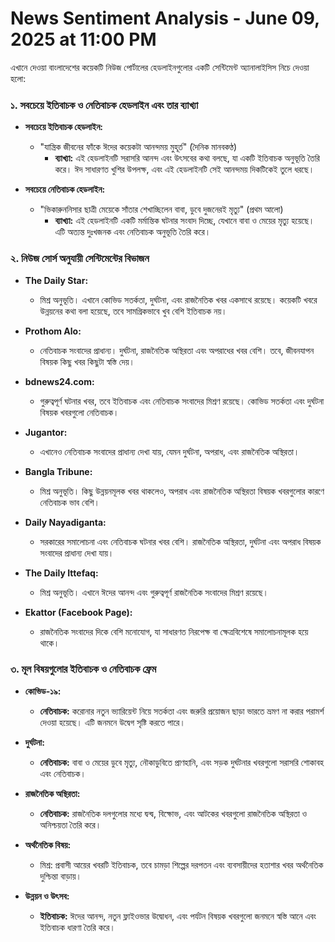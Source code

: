 # News Sentiment Analysis - June 09, 2025 at 11:00 PM

এখানে দেওয়া বাংলাদেশের কয়েকটি নিউজ পোর্টালের হেডলাইনগুলোর একটি সেন্টিমেন্ট অ্যানালাইসিস নিচে দেওয়া হলো:

### ১. সবচেয়ে ইতিবাচক ও নেতিবাচক হেডলাইন এবং তার ব্যাখ্যা

*   **সবচেয়ে ইতিবাচক হেডলাইন:**

    *   "যান্ত্রিক জীবনের ফাঁকে ঈদের কয়েকটা আনন্দময় মুহূর্ত" (দৈনিক মানবকণ্ঠ)
        *   **ব্যাখ্যা:** এই হেডলাইনটি সরাসরি আনন্দ এবং উৎসবের কথা বলছে, যা একটি ইতিবাচক অনুভূতি তৈরি করে। ঈদ সাধারণত খুশির উপলক্ষ, এবং এই হেডলাইনটি সেই আনন্দময় দিকটিকেই তুলে ধরছে।

*   **সবচেয়ে নেতিবাচক হেডলাইন:**

    *   "ভিকারুননিসার ছাত্রী মেয়েকে সাঁতার শেখাচ্ছিলেন বাবা, ডুবে দুজনেরই মৃত্যু" (প্রথম আলো)
        *   **ব্যাখ্যা:** এই হেডলাইনটি একটি মর্মান্তিক ঘটনার সংবাদ দিচ্ছে, যেখানে বাবা ও মেয়ের মৃত্যু হয়েছে। এটি অত্যন্ত দুঃখজনক এবং নেতিবাচক অনুভূতি তৈরি করে।

### ২. নিউজ সোর্স অনুযায়ী সেন্টিমেন্টের বিভাজন

*   **The Daily Star:**

    *   মিশ্র অনুভূতি। এখানে কোভিড সতর্কতা, দুর্ঘটনা, এবং রাজনৈতিক খবর একসাথে রয়েছে। কয়েকটি খবরে উন্নয়নের কথা বলা হয়েছে, তবে সামগ্রিকভাবে খুব বেশি ইতিবাচক নয়।

*   **Prothom Alo:**

    *   নেতিবাচক সংবাদের প্রাধান্য। দুর্ঘটনা, রাজনৈতিক অস্থিরতা এবং অপরাধের খবর বেশি। তবে, জীবনযাপন বিষয়ক কিছু খবর কিছুটা স্বস্তি দেয়।

*   **bdnews24.com:**

    *   গুরুত্বপূর্ণ ঘটনার খবর, তবে ইতিবাচক এবং নেতিবাচক সংবাদের মিশ্রণ রয়েছে। কোভিড সতর্কতা এবং দুর্ঘটনা বিষয়ক খবরগুলো নেতিবাচক।

*   **Jugantor:**

    *   এখানেও নেতিবাচক সংবাদের প্রাধান্য দেখা যায়, যেমন দুর্ঘটনা, অপরাধ, এবং রাজনৈতিক অস্থিরতা।

*   **Bangla Tribune:**

    *   মিশ্র অনুভূতি। কিছু উন্নয়নমূলক খবর থাকলেও, অপরাধ এবং রাজনৈতিক অস্থিরতা বিষয়ক খবরগুলোর কারণে নেতিবাচক ভাব বেশি।

*   **Daily Nayadiganta:**

    *   সরকারের সমালোচনা এবং নেতিবাচক ঘটনার খবর বেশি। রাজনৈতিক অস্থিরতা, দুর্ঘটনা এবং অপরাধ বিষয়ক সংবাদের প্রাধান্য দেখা যায়।

*   **The Daily Ittefaq:**

    *   মিশ্র অনুভূতি। এখানে ঈদের আনন্দ এবং গুরুত্বপূর্ণ রাজনৈতিক সংবাদের মিশ্রণ রয়েছে।

*   **Ekattor (Facebook Page):**

    *   রাজনৈতিক সংবাদের দিকে বেশি মনোযোগ, যা সাধারণত নিরপেক্ষ বা ক্ষেত্রবিশেষে সমালোচনামূলক হয়ে থাকে।

### ৩. মূল বিষয়গুলোর ইতিবাচক ও নেতিবাচক ফ্রেম

*   **কোভিড-১৯:**

    *   **নেতিবাচক:** করোনার নতুন ভ্যারিয়েন্ট নিয়ে সতর্কতা এবং জরুরি প্রয়োজন ছাড়া ভারতে ভ্রমণ না করার পরামর্শ দেওয়া হয়েছে। এটি জনমনে উদ্বেগ সৃষ্টি করতে পারে।

*   **দুর্ঘটনা:**

    *   **নেতিবাচক:** বাবা ও মেয়ের ডুবে মৃত্যু, নৌকাডুবিতে প্রাণহানি, এবং সড়ক দুর্ঘটনার খবরগুলো সরাসরি শোকাবহ এবং নেতিবাচক।

*   **রাজনৈতিক অস্থিরতা:**

    *   **নেতিবাচক:** রাজনৈতিক দলগুলোর মধ্যে দ্বন্দ্ব, বিক্ষোভ, এবং আটকের খবরগুলো রাজনৈতিক অস্থিরতা ও অনিশ্চয়তা তৈরি করে।

*   **অর্থনৈতিক বিষয়:**

    *   মিশ্র: প্রবাসী আয়ের খবরটি ইতিবাচক, তবে চামড়া শিল্পের দরপতন এবং ব্যবসায়ীদের হতাশার খবর অর্থনৈতিক দুশ্চিন্তা বাড়ায়।

*   **উন্নয়ন ও উৎসব:**

    *   **ইতিবাচক:** ঈদের আনন্দ, নতুন ফ্লাইওভার উদ্বোধন, এবং পর্যটন বিষয়ক খবরগুলো জনমনে স্বস্তি আনে এবং ইতিবাচক ধারণা তৈরি করে।
